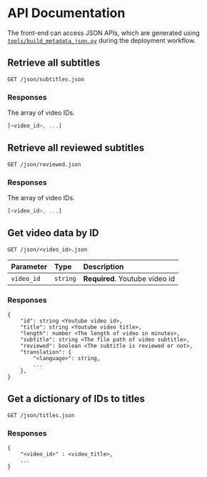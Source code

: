 # API Documentation
The front-end can access JSON APIs, which are generated using [`tools/build_metadata_json.py`](tools/build_metadata_json.py) during the deployment workflow.

## Retrieve all subtitles

```
GET /json/subtitles.json
```

### Responses
The array of video IDs.
```javascript
[<video_id>, ...]
```

## Retrieve all reviewed subtitles
```
GET /json/reviewed.json
```

### Responses
The array of video IDs.
```javascript
[<video_id>, ...]
```

## Get video data by ID
```
GET /json/<video_id>.json
```

| Parameter | Type | Description |
| :--- | :--- | :--- |
| `video_id` | `string` | **Required**. Youtube video id |

### Responses
```
{
    "id": string <Youtube video id>,
    "title": string <Youtube video title>,
    "length": number <The length of video in minutes>,
    "subtitle": string <The file path of video subtitle>,
    "reviewed": boolean <The subtitle is reviewed or not>,
    "translation": {
        "<language>": string,
        ...
    },
}
```

## Get a dictionary of IDs to titles
```
GET /json/titles.json
```
### Responses
```
{
    "<video_id>" : <video_title>,
    ...
}
```
